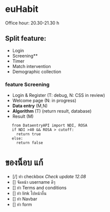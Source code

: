 # euHabit

Office hour: 20.30-21.30 h

## Split feature:
   - Login
   - Screening**
   - Timer
   - Match intervention 
   - Demographic collection

### feature Screening
  * Login & Register (T: debug, N: CSS in review)
  * Welcome page (N: in progress)
  * **Data entry** (M,N)
  * **Algorithm** (T)
     (return result, database)
  * Result (M)
 ```
    from DataentryAPI import NDI, ROSA
    if NDI >40 && ROSA > cutoff:
      return true
    else:
      return false
```
# ของน็อบ แก้
- [/] ทำ checkbox *Check update 12.08*
- [] จัดหน้า username ดีๆ
- [] ทำ Terms and conditions
- [] ทำ link ไปหน้าอื่น
- [] ทำ Navbar
- [] ทำ form
